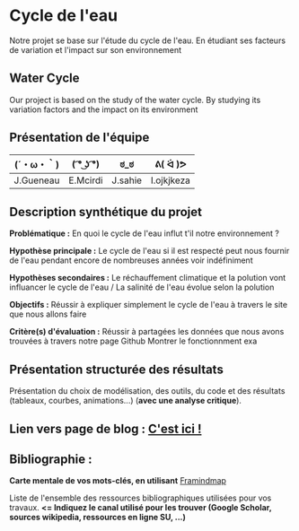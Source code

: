 # Cycle de l'eau
Notre projet se base sur l'étude du cycle de l'eau. En étudiant ses facteurs de variation et l'impact sur son environnement 

## Water Cycle
Our project is based on the study of the water cycle. By studying its variation factors and the impact on its environment

## Présentation de l'équipe

|(´・ω・｀)| ( ͡° ͜ʖ ͡°) | ಠ_ಠ | ᕕ( ᐛ )ᕗ |
|-----|--|--|--|
| J.Gueneau| E.Mcirdi | J.sahie  | I.ojkjkeza  |


## Description synthétique du projet

**Problématique :** 
En quoi le cycle de l'eau influt t'il notre environnement ?

**Hypothèse principale :**
Le cycle de l'eau si il est respecté peut nous fournir de l'eau pendant encore de nombreuses années voir indéfiniment 

**Hypothèses secondaires :** 
Le réchauffement climatique et la polution vont influancer le cycle de l'eau  / La salinité de l'eau évolue selon la polution 

**Objectifs :**
Réussir à expliquer simplement le cycle de l'eau à travers le site que nous allons faire  

**Critère(s) d'évaluation :**
Réussir à partagées  les données que nous avons trouvées à travers notre page Github
Montrer le fonctionnment exa

## Présentation structurée des résultats

Présentation du choix de modélisation, des outils, du code et des résultats (tableaux, courbes, animations...) (**avec une analyse critique**).

## Lien vers page de blog : <a href="blog.html"> C'est ici ! </a>

## Bibliographie :

**Carte mentale de vos mots-clés, en utilisant** <a href="https://framindmap.org/mindmaps/index.html">Framindmap </a> 

Liste de l'ensemble des ressources bibliographiques utilisées pour vos travaux. **<= Indiquez le canal utilisé pour les trouver (Google Scholar, sources wikipedia, ressources en ligne SU, ...)**
